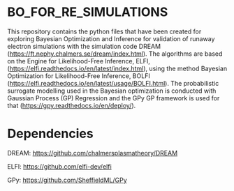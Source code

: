 # BO_FOR_RE_SIMULATIONS

This repository contains the python files that have been created for exploring Bayesian Optimization and Inference for validation of runaway electron simulations with the simulation code DREAM (https://ft.nephy.chalmers.se/dream/index.html). The algorithms are based on the Engine for Likelihood-Free Inference, ELFI, (https://elfi.readthedocs.io/en/latest/index.html), using the method Bayesian Optimization for Likelihood-Free Inference, BOLFI (https://elfi.readthedocs.io/en/latest/usage/BOLFI.html). The probabilistic surrogate modelling used in the Bayesian optimization is conducted with Gaussian Process (GP) Regression and the GPy GP framework is used for that (https://gpy.readthedocs.io/en/deploy/). 

# Dependencies
DREAM: https://github.com/chalmersplasmatheory/DREAM

ELFI: https://github.com/elfi-dev/elfi

GPy: https://github.com/SheffieldML/GPy 
